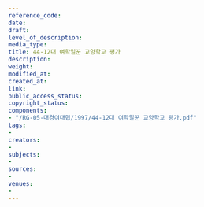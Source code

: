 ```yaml
---
reference_code: 
date: 
draft: 
level_of_description: 
media_type: 
title: 44-12대 여학일꾼 교양학교 평가
description: 
weight: 
modified_at: 
created_at: 
link: 
public_access_status: 
copyright_status: 
components:
- "/RG-05-대경여대협/1997/44-12대 여학일꾼 교양학교 평가.pdf"
tags:
- 
creators:
- 
subjects:
- 
sources:
- 
venues:
- 
---
```

